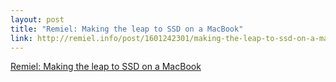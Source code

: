```yaml
--- 
layout: post
title: "Remiel: Making the leap to SSD on a MacBook"
link: http://remiel.info/post/1601242301/making-the-leap-to-ssd-on-a-macbook
---
```

<a href=
"http://remiel.info/post/1601242301/making-the-leap-to-ssd-on-a-macbook">
Remiel: Making the leap to SSD on a MacBook</a>
